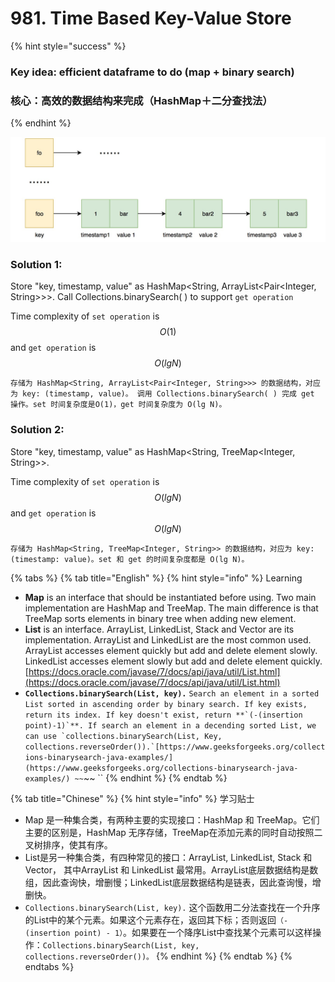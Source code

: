 # 981. Time Based Key-Value Store

{% hint style="success" %}
### Key idea: efficient dataframe to do \(map + binary search\)

### 核心：高效的数据结构来完成（HashMap＋二分查找法）
{% endhint %}

![Map each key and store value in the order of timestamp](.gitbook/assets/1.jpg)

### Solution 1:

Store "key, timestamp, value" as HashMap&lt;String, ArrayList&lt;Pair&lt;Integer, String&gt;&gt;&gt;. Call Collections.binarySearch\( \) to support `get operation`

Time complexity of `set operation` is $$O(1)$$  and `get operation` is $$O(lg N)$$ 

`存储为 HashMap<String, ArrayList<Pair<Integer, String>>> 的数据结构，对应为 key: (timestamp, value)。 调用 Collections.binarySearch( ) 完成 get 操作。set 时间复杂度是O(1)，get 时间复杂度为 O(lg N)。`

### Solution 2:

Store "key, timestamp, value" as HashMap&lt;String, TreeMap&lt;Integer, String&gt;&gt;. 

Time complexity of `set operation` is $$O(lg N)$$  and `get operation` is $$O(lg N)$$ 

`存储为 HashMap<String, TreeMap<Integer, String>> 的数据结构，对应为 key: (timestamp: value)。set 和 get 的时间复杂度都是 O(lg N)。`

{% tabs %}
{% tab title="English" %}
{% hint style="info" %}
Learning

* **Map** is an interface that should be instantiated before using. Two main implementation are HashMap and TreeMap. The main difference is that TreeMap sorts elements in binary tree when adding new element. 
* **List** is an interface. ArrayList, LinkedList, Stack and Vector are its implementation. ArrayList and LinkedList are the most common used. ArrayList accesses element quickly but add and delete element slowly. LinkedList accesses element slowly but add and delete element quickly. [https://docs.oracle.com/javase/7/docs/api/java/util/List.html](https://docs.oracle.com/javase/7/docs/api/java/util/List.html) 
* **`Collections.binarySearch(List, key).`** ``Search an element in a sorted List sorted in ascending order by binary search. If key exists, return its index. If key doesn't exist, return **`(-(insertion point)-1)`**. If search an element in a decending sorted List, we can use `collections.binarySearch(List, Key, collections.reverseOrder()).`[https://www.geeksforgeeks.org/collections-binarysearch-java-examples/](https://www.geeksforgeeks.org/collections-binarysearch-java-examples/) ~~``~~ ``
{% endhint %}
{% endtab %}

{% tab title="Chinese" %}
{% hint style="info" %}
学习贴士

* Map 是一种集合类，有两种主要的实现接口：HashMap 和 TreeMap。它们主要的区别是，HashMap 无序存储，TreeMap在添加元素的同时自动按照二叉树排序，使其有序。
* List是另一种集合类，有四种常见的接口：ArrayList, LinkedList, Stack 和Vector， 其中ArrayList 和 LinkedList 最常用。ArrayList底层数据结构是数组，因此查询快，增删慢；LinkedList底层数据结构是链表，因此查询慢，增删快。
* `Collections.binarySearch(List, key).` 这个函数用二分法查找在一个升序的List中的某个元素。如果这个元素存在，返回其下标；否则返回`（- (insertion point) - 1）`。如果要在一个降序List中查找某个元素可以这样操作：`Collections.binarySearch(List, key, collections.reverseOrder())。`
{% endhint %}
{% endtab %}
{% endtabs %}

